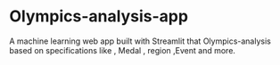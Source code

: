 # Olympics-analysis-app
A machine learning web app built with Streamlit that Olympics-analysis  based on specifications like , Medal , region ,Event and more.
